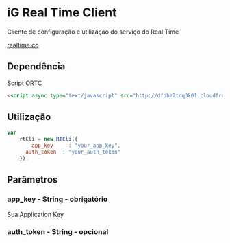 # iG Real Time Client  #

Cliente de configuração e utilização do serviço do Real Time

[realtime.co](http://www.realtime.co/)

## Dependência 

Script [ORTC](http://dfdbz2tdq3k01.cloudfront.net/js/2.1.0/ortc.js)

```html
<script async type="text/javascript" src="http://dfdbz2tdq3k01.cloudfront.net/js/2.1.0/ortc.js"></script>
```

## Utilização

```javascript
var 
	rtCli = new RTCli({
		app_key     : "your_app_key",
	  auth_token  : "your_auth_token"
	});
```

## Parâmetros

### app_key - String - obrigatório

Sua Application Key

### auth_token - String - opcional 







